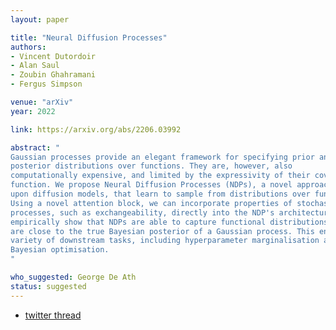 ```yaml
---
layout: paper

title: "Neural Diffusion Processes"
authors:
- Vincent Dutordoir
- Alan Saul
- Zoubin Ghahramani
- Fergus Simpson

venue: "arXiv"
year: 2022

link: https://arxiv.org/abs/2206.03992

abstract: "
Gaussian processes provide an elegant framework for specifying prior and
posterior distributions over functions. They are, however, also
computationally expensive, and limited by the expressivity of their covariance
function. We propose Neural Diffusion Processes (NDPs), a novel approach based
upon diffusion models, that learn to sample from distributions over functions.
Using a novel attention block, we can incorporate properties of stochastic
processes, such as exchangeability, directly into the NDP's architecture. We
empirically show that NDPs are able to capture functional distributions that
are close to the true Bayesian posterior of a Gaussian process. This enables a
variety of downstream tasks, including hyperparameter marginalisation and
Bayesian optimisation.
"

who_suggested: George De Ath
status: suggested
---
```

- [twitter thread](https://twitter.com/vdutor/status/1534875063245328384)
